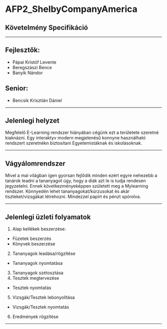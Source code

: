 # AFP2_ShelbyCompanyAmerica
## Követelmény Specifikáció
------------------------------
## Fejlesztők:
  - Pápai Kristóf Levente
  - Beregszászi Bence
  - Banyik Nándor
## Senior:
  - Bencsik Krisztián Dániel
------------------------------
## Jelenlegi helyzet
Megfelelő E-Learning rendszer hiányában cégünk ezt a területete szeretné kiaknázni. Egy interaktyv modern megjelenésű konnyne használható rendszert szeretnékn biztosítani Egyetemistáknak és iskolásoknak.

------------------------------
## Vágyálomrendszer 
Mivel a mai világban igen gyorsan fejlődik minden ezért egyre nehezebb a tanárok leadni a tananyagot úgy, hogy a diák azt le is tudja rendesen jegyzetelni. Ennek következményeképpen született meg a Mylearning rendszer. Könnyedén lehet tananyagokat/kúrzusokat és akár tiszteket/vizsgákat létrehozni. Mindezzel papírt és pénzt spórolva.

------------------------------
## Jelenlegi üzleti folyamatok
1. Alap kellékek beszerzése:
- Füzetek beszerzés
- Könyvek beszerzése
2. Tananyagok leadása/rögzítése
- Tananyagok nyomtatása
3. Tananyagok szétosztása
4. Tesztek megtervezése
- Tesztek nyomtatás
5. Vizsgák/Tesztek lebonyolítása
- Vizsgák/Tesztek nyomtatás
6. Eredmények rögzítése

------------------------------
